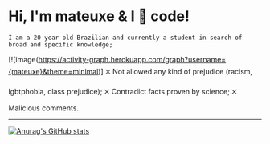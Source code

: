 # Hi, I'm mateuxe & I &#x1F90D; code!
    I am a 20 year old Brazilian and currently a student in search of broad and specific knowledge;

[![image(https://activity-graph.herokuapp.com/graph?username={mateuxe}&theme=minimal)]
           ྾ Not allowed any kind of prejudice (racism, lgbtphobia, class prejudice);
           ྾ Contradict facts proven by science;
           ྾ Malicious comments.      
<hr>

 [![Anurag's GitHub stats](https://github-readme-stats.vercel.app/api?username=mateuxe)](https://github.com/anuraghazra/github-readme-stats)

